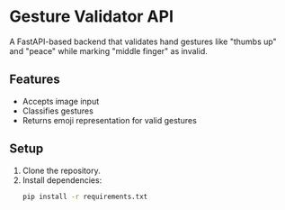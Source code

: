 # Gesture Validator API

A FastAPI-based backend that validates hand gestures like "thumbs up" and "peace" while marking "middle finger" as invalid.

## Features
- Accepts image input
- Classifies gestures
- Returns emoji representation for valid gestures

## Setup
1. Clone the repository.
2. Install dependencies:
   ```bash
   pip install -r requirements.txt
